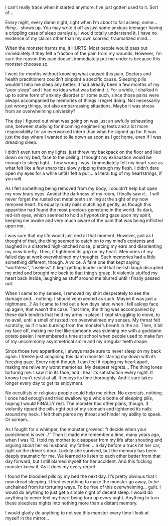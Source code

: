 I can’t really trace when it started anymore. I’ve just gotten used to it. Sort of… 

Every night, every damn night, right when I’m about to fall asleep, some… *thing*… shows up. You may write it off as just some anxious teenager having a crippling case of sleep paralysis, I would totally understand it. I have no evidence of my claims other than my own scarred, traumatized mind…

When the monster harms me, it HURTS. Most people would pass out immediately if they felt a fraction of the pain from my wounds. However, I’m sure the reason this pain doesn’t immediately put me under is because this monster chooses so.

I went for months without knowing what caused this pain. Doctors and health practitioners couldn’t pinpoint a specific cause. Sleeping pills wouldn’t help me sleep any better. It had already been a few months of my “poor sleep” and I had no idea what was behind it. For a while, I chalked it up to some form of anxiety disorder or some such, since those pains were always accompanied by memories of things I regret doing. Not necessarily just wrong things, but also embarrassing situations. Maybe it was stress from an overwhelming university? 

The day I figured out what was going on was just an awfully exhausting one, between studying for incoming engineering tests and a lot more responsibility for an overworked intern than what he signed up for. It was just the day where I wanted to lie down as soon as I got home, even if I was dreading sleep.

I didn’t even turn on my lights, just threw my backpack on the floor and lied down on my bed, face to the ceiling. I thought my exhaustion would be enough to sleep tight… how wrong I was. I immediately felt my heart race as what felt like a few sharp tips slowly ripping through my flesh. I didn’t dare open my eyes for a while until I felt a pull… a literal tug of my heartstrings, if you will.

As I felt something being removed from my body, I couldn’t help but open my now teary eyes. Amidst the darkness of my room, I finally saw *it*… I will never forget the rusted out metal teeth smiling at the sight of my now removed heart. Its equally rusty nails clutching it gently, as though this apparition had found the most precious gemstone in the world. Its dark, red-ish eyes, which seemed to hold a hypnotizing gaze upon my spirit, keeping me awake and very much aware of the pain that was being inflicted upon me. 

I was sure that my life would just end at that moment. However, just as I thought of that, the thing seemed to catch on to my mind’s contents and laughed in a distorted high-pitched noise, piercing my ears and disorienting my view briefly. Then, it tightened its grip on my heart. Memories of my failed day at work overwhelmed my thoughts. Such memories had a little something different, though. A voice. A faint one that kept saying “worthless”, “useless”. It kept getting louder until that hellish laugh disrupted my mind and brought me back to that thing’s grasp. It violently stuffed my heart back inside, laughing as stuff around me blurred until I finally passed out. 

When I came to my senses, I removed my shirt desperately to see the damage and… nothing. I should’ve expected as such. Maybe it was just a nightmare…? As I came to find out a few days later, when I fell asleep face up again, that wasn’t the case. That time, the thing was accompanied by these dark tendrils that held my arms in place. I kept struggling to move, to no avail, until a smell of rusted iron overwhelmed my senses. My throat felt scratchy, as if it was burning from the monster’s breath in the air. Then, it bit my face off, making me feel like someone was skinning me with a goddamn potato peeler. I remembered a time at school when people used to make fun of my uncommonly asymmetrical smile and my irregular teeth shape. 

Since those two apparitions, I always made sure to never sleep on my back again. I freeze just imagining this damn monster staring my down with its freezing gaze. Every night though, I can feel it ripping my heart apart, making me relive my worst memories. My deepest regrets… The thing loves torturing me. I saw it in its face, and I hear its satisfaction every night. It knows I can’t resist at all. It enjoys its time thoroughly. And it sure takes longer every day to get its enjoyment.

No occultists or religious people could help me either. No exorcists, nothing. I once had enough and tried swallowing a whole bottle of sleeping pills, hoping I would FINALLY rest. The monster had other plans, though. It violently ripped the pills right out of my stomach and tightened its nails around my neck. I felt them pierce my throat and hinder my ability to speak. Or scream…

As I fought for a whimper, the monster growled: “*I* decide when your punishment is over…!” Then it made me remember a time, many years ago, when I was 13. I told my mother to disappear from my life after shouting and arguing about her ex husband, my father. …a day before a truck hit her car, right on the driver’s door. Luckily she survived, but the memory has been deeply traumatic for me. We learned to listen to each other better from that day forward, but I still blamed myself for her accident. And this fucking monster knew it. As it does my every regret.

I found the bloodied pills by my bed the next day. It’s pretty obvious that I now dread sleeping. I tried everything to make the monster go away, to be unchained from its torturing ways. To be free of this overwhelming… guilt. I would do anything to just get a simple night of decent sleep. I would do anything to never feel my heart being torn up every night. Anything to turn these sleepless nights into nothing more than a distant memory. 

I would gladly do anything to not see this monster every time I look at myself in the mirror…
